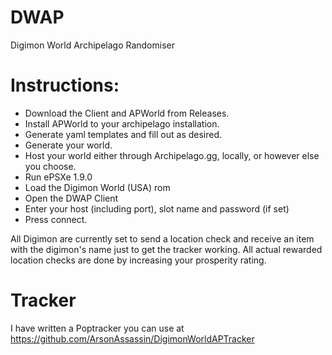 # DWAP
Digimon World Archipelago Randomiser


# Instructions:  

- Download the Client and APWorld from Releases.  
- Install APWorld to your archipelago installation.  
- Generate yaml templates and fill out as desired.  
- Generate your world.  
- Host your world either through Archipelago.gg, locally, or however else you choose.  
- Run ePSXe 1.9.0  
- Load the Digimon World (USA) rom  
- Open the DWAP Client  
- Enter your host (including port), slot name and password (if set)  
- Press connect.  

All Digimon are currently set to send a location check and receive an item with the digimon's name just to get the tracker working.
All actual rewarded location checks are done by increasing your prosperity rating. 

# Tracker
I have written a Poptracker you can use at https://github.com/ArsonAssassin/DigimonWorldAPTracker
